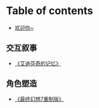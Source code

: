 # Table of contents

* [欢迎你\~](README.md)

## 交互叙事

* [《艾迪芬奇的记忆》](jiao-hu-xu-shi/ai-di-fen-qi-de-ji-yi.md)

## 角色塑造

* [《最终幻想7重制版》](jiao-se-su-zao/zui-zhong-huan-xiang-7-zhong-zhi-ban.md)
